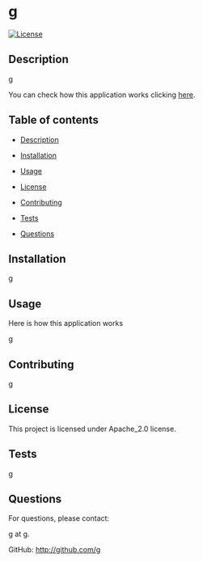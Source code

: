# g
   [![License](https://img.shields.io/badge/license-Apache_2.0-blue.svg)](#license)

 ## Description

 g
    
 You can check how this application works clicking [here](#https://youtu.be/O7QGApTLhso).

 ## Table of contents
 * [Description](#description)
 * [Installation](#installation)
 * [Usage](#usage)
 
 * [License](#license)

 * [Contributing](#contributing)
 * [Tests](#tests)
 * [Questions](#questions)
    
 ## Installation

 g

 ## Usage

 Here is how this application works

 g

 ## Contributing

 g

 ## License
 
 This project is licensed under Apache_2.0 license.

 ## Tests

 g
 
 
 ## Questions

 For questions, please contact:

 g at g.

 GitHub: http://github.com/g

